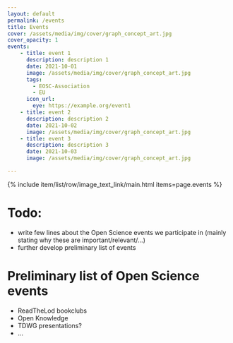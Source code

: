```yaml
---
layout: default
permalink: /events
title: Events
cover: /assets/media/img/cover/graph_concept_art.jpg
cover_opacity: 1
events:
    - title: event 1
      description: description 1
      date: 2021-10-01
      image: /assets/media/img/cover/graph_concept_art.jpg
      tags:
        - EOSC-Association
        - EU
      icon_url:
        eye: https://example.org/event1
    - title: event 2
      description: description 2
      date: 2021-10-02
      image: /assets/media/img/cover/graph_concept_art.jpg
    - title: event 3
      description: description 3
      date: 2021-10-03
      image: /assets/media/img/cover/graph_concept_art.jpg

---
```


{% include item/list/row/image_text_link/main.html items=page.events %}

# Todo:
- write few lines about the Open Science events we participate in (mainly stating why these are important/relevant/...)
- further develop preliminary list of events

# Preliminary list of Open Science events

- ReadTheLod bookclubs
- Open Knowledge
- TDWG presentations?
- ...

